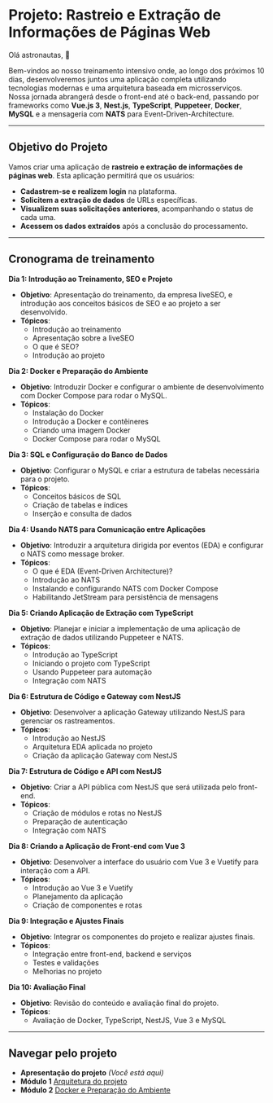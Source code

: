 # Projeto: Rastreio e Extração de Informações de Páginas Web

Olá astronautas, 🚀

Bem-vindos ao nosso treinamento intensivo onde, ao longo dos próximos 10 dias, desenvolveremos juntos uma aplicação completa utilizando tecnologias modernas e uma arquitetura baseada em microsserviços. Nossa jornada abrangerá desde o front-end até o back-end, passando por frameworks como **Vue.js 3**, **Nest.js**, **TypeScript**, **Puppeteer**, **Docker**, **MySQL** e a mensageria com **NATS** para Event-Driven-Architecture.

---

## Objetivo do Projeto

Vamos criar uma aplicação de **rastreio e extração de informações de páginas web**. Esta aplicação permitirá que os usuários:

- **Cadastrem-se e realizem login** na plataforma.
- **Solicitem a extração de dados** de URLs específicas.
- **Visualizem suas solicitações anteriores**, acompanhando o status de cada uma.
- **Acessem os dados extraídos** após a conclusão do processamento.

---

## Cronograma de treinamento

**Dia 1: Introdução ao Treinamento, SEO e Projeto**

- **Objetivo**: Apresentação do treinamento, da empresa liveSEO, e introdução aos conceitos básicos de SEO e ao projeto a ser desenvolvido.
- **Tópicos**:
  - Introdução ao treinamento
  - Apresentação sobre a liveSEO
  - O que é SEO?
  - Introdução ao projeto

**Dia 2: Docker e Preparação do Ambiente**

- **Objetivo**: Introduzir Docker e configurar o ambiente de desenvolvimento com Docker Compose para rodar o MySQL.
- **Tópicos**:
  - Instalação do Docker
  - Introdução a Docker e contêineres
  - Criando uma imagem Docker
  - Docker Compose para rodar o MySQL

**Dia 3: SQL e Configuração do Banco de Dados**

- **Objetivo**: Configurar o MySQL e criar a estrutura de tabelas necessária para o projeto.
- **Tópicos**:
  - Conceitos básicos de SQL
  - Criação de tabelas e índices
  - Inserção e consulta de dados

**Dia 4: Usando NATS para Comunicação entre Aplicações**

- **Objetivo**: Introduzir a arquitetura dirigida por eventos (EDA) e configurar o NATS como message broker.
- **Tópicos**:
  - O que é EDA (Event-Driven Architecture)?
  - Introdução ao NATS
  - Instalando e configurando NATS com Docker Compose
  - Habilitando JetStream para persistência de mensagens

**Dia 5: Criando Aplicação de Extração com TypeScript**

- **Objetivo**: Planejar e iniciar a implementação de uma aplicação de extração de dados utilizando Puppeteer e NATS.
- **Tópicos**:
  - Introdução ao TypeScript
  - Iniciando o projeto com TypeScript
  - Usando Puppeteer para automação
  - Integração com NATS

**Dia 6: Estrutura de Código e Gateway com NestJS**

- **Objetivo**: Desenvolver a aplicação Gateway utilizando NestJS para gerenciar os rastreamentos.
- **Tópicos**:
  - Introdução ao NestJS
  - Arquitetura EDA aplicada no projeto
  - Criação da aplicação Gateway com NestJS

**Dia 7: Estrutura de Código e API com NestJS**

- **Objetivo**: Criar a API pública com NestJS que será utilizada pelo front-end.
- **Tópicos**:
  - Criação de módulos e rotas no NestJS
  - Preparação de autenticação
  - Integração com NATS

**Dia 8: Criando a Aplicação de Front-end com Vue 3**

- **Objetivo**: Desenvolver a interface do usuário com Vue 3 e Vuetify para interação com a API.
- **Tópicos**:
  - Introdução ao Vue 3 e Vuetify
  - Planejamento da aplicação
  - Criação de componentes e rotas

**Dia 9: Integração e Ajustes Finais**

- **Objetivo**: Integrar os componentes do projeto e realizar ajustes finais.
- **Tópicos**:
  - Integração entre front-end, backend e serviços
  - Testes e validações
  - Melhorias no projeto

**Dia 10: Avaliação Final**

- **Objetivo**: Revisão do conteúdo e avaliação final do projeto.
- **Tópicos**:
  - Avaliação de Docker, TypeScript, NestJS, Vue 3 e MySQL

---

## Navegar pelo projeto
- **Apresentação do projeto** *(Você está aqui)*
- **Módulo 1** [Arquitetura do projeto](./dia1/README.md)
- **Módulo 2** [Docker e Preparação do Ambiente](./dia2/README.md)
